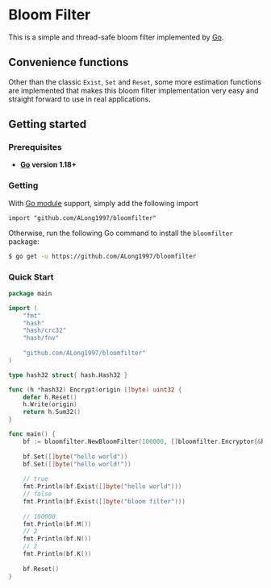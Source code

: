 # Bloom Filter

This is a simple and thread-safe bloom filter implemented by [Go](https://go.dev/).

## Convenience functions

Other than the classic `Exist`, `Set` and `Reset`, some more estimation functions are implemented that makes this bloom filter implementation very easy and straight forward to use
in real applications.

## Getting started

### Prerequisites
- **[Go](https://go.dev/) version 1.18+**

### Getting
With [Go module](https://github.com/golang/go/wiki/Modules) support, simply add the following import

```
import "github.com/ALong1997/bloomfilter"
```

Otherwise, run the following Go command to install the `bloomfilter` package:

```sh
$ go get -u https://github.com/ALong1997/bloomfilter
```

### Quick Start

```go
package main

import (
    "fmt"
	"hash"
	"hash/crc32"
	"hash/fnv"
	
	"github.com/ALong1997/bloomfilter"
)

type hash32 struct{ hash.Hash32 }

func (h *hash32) Encrypt(origin []byte) uint32 {
	defer h.Reset()
	h.Write(origin)
	return h.Sum32()
}

func main() {
	bf := bloomfilter.NewBloomFilter(100000, []bloomfilter.Encryptor{&hash32{crc32.NewIEEE()}, &hash32{fnv.New32()}}, false)
	
	bf.Set([]byte("hello world"))
	bf.Set([]byte("hello world!"))
    
    // true
    fmt.Println(bf.Exist([]byte("hello world")))
	// false
    fmt.Println(bf.Exist([]byte("bloom filter")))
    
    // 100000
    fmt.Println(bf.M())
    // 2
    fmt.Println(bf.N())
    // 2
    fmt.Println(bf.K())
    
    bf.Reset()
}

```
